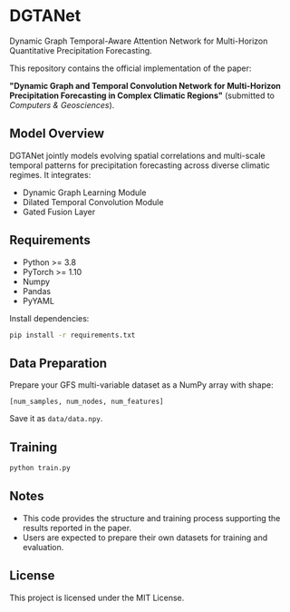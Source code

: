 # DGTANet

Dynamic Graph Temporal-Aware Attention Network for Multi-Horizon Quantitative Precipitation Forecasting.

This repository contains the official implementation of the paper:

**"Dynamic Graph and Temporal Convolution Network for Multi-Horizon Precipitation Forecasting in Complex Climatic Regions"** (submitted to *Computers & Geosciences*).

## Model Overview

DGTANet jointly models evolving spatial correlations and multi-scale temporal patterns for precipitation forecasting across diverse climatic regimes. It integrates:

- Dynamic Graph Learning Module
- Dilated Temporal Convolution Module
- Gated Fusion Layer

## Requirements

- Python >= 3.8
- PyTorch >= 1.10
- Numpy
- Pandas
- PyYAML

Install dependencies:

```bash
pip install -r requirements.txt
```

## Data Preparation

Prepare your GFS multi-variable dataset as a NumPy array with shape:

```
[num_samples, num_nodes, num_features]
```

Save it as `data/data.npy`.

## Training

```bash
python train.py
```

## Notes

- This code provides the structure and training process supporting the results reported in the paper.
- Users are expected to prepare their own datasets for training and evaluation.

## License

This project is licensed under the MIT License.
